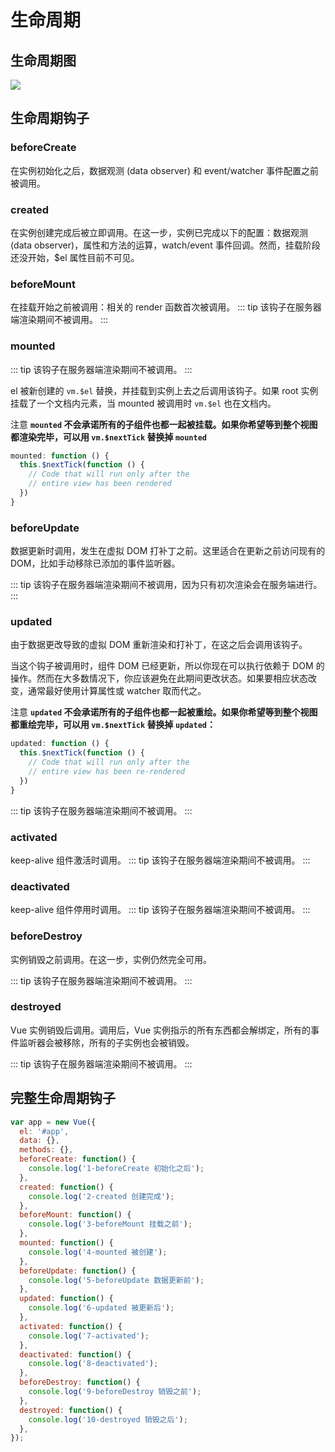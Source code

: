 # 生命周期

## 生命周期图

![](https://cy-picgo.oss-cn-hangzhou.aliyuncs.com/vue-lifecycle.png)

## 生命周期钩子

### beforeCreate

在实例初始化之后，数据观测 (data observer) 和 event/watcher 事件配置之前被调用。

### created

在实例创建完成后被立即调用。在这一步，实例已完成以下的配置：数据观测 (data observer)，属性和方法的运算，watch/event 事件回调。然而，挂载阶段还没开始，\$el 属性目前不可见。

### beforeMount

在挂载开始之前被调用：相关的 render 函数首次被调用。
::: tip
该钩子在服务器端渲染期间不被调用。
:::

### mounted

::: tip
该钩子在服务器端渲染期间不被调用。
:::

el 被新创建的 `vm.$el` 替换，并挂载到实例上去之后调用该钩子。如果 root 实例挂载了一个文档内元素，当 mounted 被调用时 `vm.$el` 也在文档内。

注意 **`mounted` 不会承诺所有的子组件也都一起被挂载。如果你希望等到整个视图都渲染完毕，可以用 `vm.$nextTick` 替换掉 `mounted`**

```js
mounted: function () {
  this.$nextTick(function () {
    // Code that will run only after the
    // entire view has been rendered
  })
}
```

### beforeUpdate

数据更新时调用，发生在虚拟 DOM 打补丁之前。这里适合在更新之前访问现有的 DOM，比如手动移除已添加的事件监听器。

::: tip
该钩子在服务器端渲染期间不被调用，因为只有初次渲染会在服务端进行。
:::

### updated

由于数据更改导致的虚拟 DOM 重新渲染和打补丁，在这之后会调用该钩子。

当这个钩子被调用时，组件 DOM 已经更新，所以你现在可以执行依赖于 DOM 的操作。然而在大多数情况下，你应该避免在此期间更改状态。如果要相应状态改变，通常最好使用计算属性或 watcher 取而代之。

注意 **`updated` 不会承诺所有的子组件也都一起被重绘。如果你希望等到整个视图都重绘完毕，可以用 `vm.$nextTick` 替换掉 `updated`：**

```js
updated: function () {
  this.$nextTick(function () {
    // Code that will run only after the
    // entire view has been re-rendered
  })
}
```

::: tip
该钩子在服务器端渲染期间不被调用。
:::

### activated

keep-alive 组件激活时调用。
::: tip
该钩子在服务器端渲染期间不被调用。
:::

### deactivated

keep-alive 组件停用时调用。
::: tip
该钩子在服务器端渲染期间不被调用。
:::

### beforeDestroy

实例销毁之前调用。在这一步，实例仍然完全可用。

::: tip
该钩子在服务器端渲染期间不被调用。
:::

### destroyed

Vue 实例销毁后调用。调用后，Vue 实例指示的所有东西都会解绑定，所有的事件监听器会被移除，所有的子实例也会被销毁。

::: tip
该钩子在服务器端渲染期间不被调用。
:::

## 完整生命周期钩子

```js
var app = new Vue({
  el: '#app',
  data: {},
  methods: {},
  beforeCreate: function() {
    console.log('1-beforeCreate 初始化之后');
  },
  created: function() {
    console.log('2-created 创建完成');
  },
  beforeMount: function() {
    console.log('3-beforeMount 挂载之前');
  },
  mounted: function() {
    console.log('4-mounted 被创建');
  },
  beforeUpdate: function() {
    console.log('5-beforeUpdate 数据更新前');
  },
  updated: function() {
    console.log('6-updated 被更新后');
  },
  activated: function() {
    console.log('7-activated');
  },
  deactivated: function() {
    console.log('8-deactivated');
  },
  beforeDestroy: function() {
    console.log('9-beforeDestroy 销毁之前');
  },
  destroyed: function() {
    console.log('10-destroyed 销毁之后');
  },
});
```
